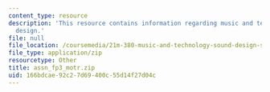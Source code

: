 ```yaml
---
content_type: resource
description: 'This resource contains information regarding music and technology: Sound
  design.'
file: null
file_location: /coursemedia/21m-380-music-and-technology-sound-design-spring-2016/166bdcae92c27d69400c55d14f27d04c_assn_fp3_motr.zip
file_type: application/zip
resourcetype: Other
title: assn_fp3_motr.zip
uid: 166bdcae-92c2-7d69-400c-55d14f27d04c
---
```

